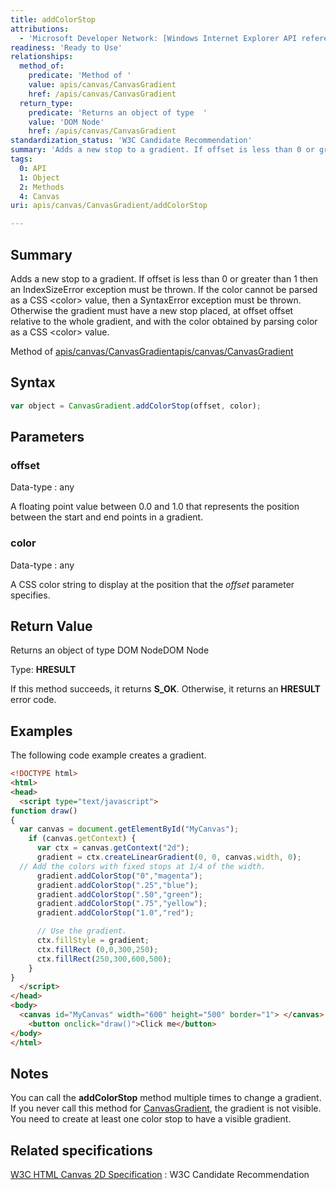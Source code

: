 ```yaml
---
title: addColorStop
attributions:
  - 'Microsoft Developer Network: [Windows Internet Explorer API reference Article](http://msdn.microsoft.com/en-us/library/ie/hh828809%28v=vs.85%29.aspx)'
readiness: 'Ready to Use'
relationships:
  method_of:
    predicate: 'Method of '
    value: apis/canvas/CanvasGradient
    href: /apis/canvas/CanvasGradient
  return_type:
    predicate: 'Returns an object of type  '
    value: 'DOM Node'
    href: /apis/canvas/CanvasGradient
standardization_status: 'W3C Candidate Recommendation'
summary: 'Adds a new stop to a gradient. If offset is less than 0 or greater than 1 then an IndexSizeError exception must be thrown. If the color cannot be parsed as a CSS &lt;color&gt; value, then a SyntaxError exception must be thrown. Otherwise the gradient must have a new stop placed, at offset offset relative to the whole gradient, and with the color obtained by parsing color as a CSS &lt;color&gt; value.'
tags:
  0: API
  1: Object
  2: Methods
  4: Canvas
uri: apis/canvas/CanvasGradient/addColorStop

---
```

## <span>Summary</span>

Adds a new stop to a gradient. If offset is less than 0 or greater than 1 then an IndexSizeError exception must be thrown. If the color cannot be parsed as a CSS &lt;color&gt; value, then a SyntaxError exception must be thrown. Otherwise the gradient must have a new stop placed, at offset offset relative to the whole gradient, and with the color obtained by parsing color as a CSS &lt;color&gt; value.

Method of [apis/canvas/CanvasGradient](/apis/canvas/CanvasGradient)[apis/canvas/CanvasGradient](/apis/canvas/CanvasGradient)

## <span>Syntax</span>

``` js
var object = CanvasGradient.addColorStop(offset, color);
```

## <span>Parameters</span>

### <span>offset</span>

 Data-type
:   any

 A floating point value between 0.0 and 1.0 that represents the position between the start and end points in a gradient.

### <span>color</span>

 Data-type
:   any

 A CSS color string to display at the position that the *offset* parameter specifies.

## <span>Return Value</span>

Returns an object of type DOM NodeDOM Node

Type: **HRESULT**

If this method succeeds, it returns **S\_OK**. Otherwise, it returns an **HRESULT** error code.

## <span>Examples</span>

The following code example creates a gradient.

``` html
<!DOCTYPE html>
<html>
<head>
  <script type="text/javascript">
function draw()
{
  var canvas = document.getElementById("MyCanvas");
    if (canvas.getContext) {
      var ctx = canvas.getContext("2d");
      gradient = ctx.createLinearGradient(0, 0, canvas.width, 0);
  // Add the colors with fixed stops at 1/4 of the width.
      gradient.addColorStop("0","magenta");
      gradient.addColorStop(".25","blue");
      gradient.addColorStop(".50","green");
      gradient.addColorStop(".75","yellow");
      gradient.addColorStop("1.0","red");

      // Use the gradient.
      ctx.fillStyle = gradient;
      ctx.fillRect (0,0,300,250);
      ctx.fillRect(250,300,600,500);
    }
}
  </script>
</head>
<body>
  <canvas id="MyCanvas" width="600" height="500" border="1"> </canvas>
    <button onclick="draw()">Click me</button>
</body>
</html>
```

## <span>Notes</span>

You can call the **addColorStop** method multiple times to change a gradient. If you never call this method for [CanvasGradient](/apis/canvas/CanvasGradient), the gradient is not visible. You need to create at least one color stop to have a visible gradient.

## <span>Related specifications</span>

[W3C HTML Canvas 2D Specification](http://www.w3.org/TR/2012/CR-2dcontext-20121217/)
:   W3C Candidate Recommendation
